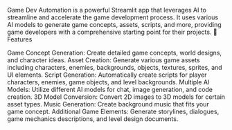 
Game Dev Automation is a powerful Streamlit app that leverages AI to streamline and accelerate the game development process. It uses various AI models to generate game concepts, assets, scripts, and more, providing game developers with a comprehensive starting point for their projects.
🚀 Features

Game Concept Generation: Create detailed game concepts, world designs, and character ideas.
Asset Creation: Generate various game assets including characters, enemies, backgrounds, objects, textures, sprites, and UI elements.
Script Generation: Automatically create scripts for player characters, enemies, game objects, and level backgrounds.
Multiple AI Models: Utilize different AI models for chat, image generation, and code creation.
3D Model Conversion: Convert 2D images to 3D models for certain asset types.
Music Generation: Create background music that fits your game concept.
Additional Game Elements: Generate storylines, dialogues, game mechanics descriptions, and level design documents.
